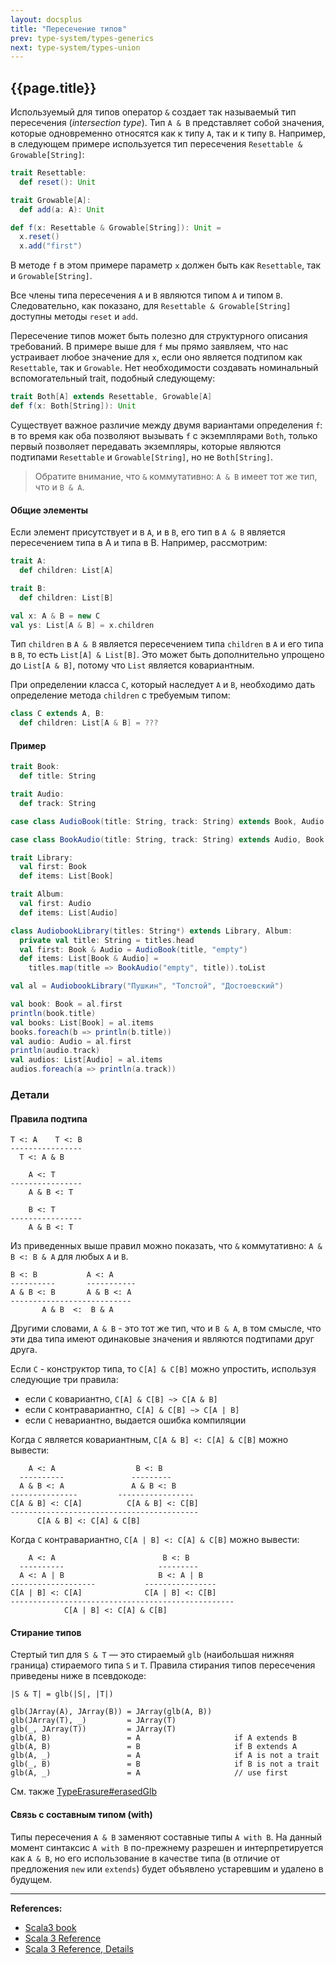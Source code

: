 ```yaml
---
layout: docsplus
title: "Пересечение типов"
prev: type-system/types-generics
next: type-system/types-union
---
```


## {{page.title}}

Используемый для типов оператор `&` создает так называемый тип пересечения (_intersection type_). 
Тип `A & B` представляет собой значения, которые одновременно относятся как к типу `A`, так и к типу `B`. 
Например, в следующем примере используется тип пересечения `Resettable & Growable[String]`:

```scala
trait Resettable:
  def reset(): Unit

trait Growable[A]:
  def add(a: A): Unit

def f(x: Resettable & Growable[String]): Unit =
  x.reset()
  x.add("first")
```

В методе `f` в этом примере параметр `x` должен быть как `Resettable`, так и `Growable[String]`.

Все члены типа пересечения `A` и `B` являются типом `A` и типом `B`. 
Следовательно, как показано, для `Resettable & Growable[String]` доступны методы `reset` и `add`.

Пересечение типов может быть полезно для структурного описания требований.
В примере выше для `f` мы прямо заявляем, что нас устраивает любое значение для `x`, 
если оно является подтипом как `Resettable`, так и `Growable`. 
Нет необходимости создавать номинальный вспомогательный trait, подобный следующему:

```scala
trait Both[A] extends Resettable, Growable[A]
def f(x: Both[String]): Unit
```

Существует важное различие между двумя вариантами определения `f`: 
в то время как оба позволяют вызывать `f` с экземплярами `Both`, 
только первый позволяет передавать экземпляры, которые являются подтипами `Resettable` и `Growable[String]`, 
но не `Both[String]`.

> Обратите внимание, что `&` коммутативно: `A & B` имеет тот же тип, что и `B & A`.


#### Общие элементы

Если элемент присутствует и в `A`, и в `B`, его тип в `A & B` является пересечением типа в A и типа в B. 
Например, рассмотрим:

```scala
trait A:
  def children: List[A]

trait B:
  def children: List[B]

val x: A & B = new C
val ys: List[A & B] = x.children
```

Тип `children` в `A & B` является пересечением типа `children` в `A` и его типа в `B`, то есть `List[A] & List[B]`. 
Это может быть дополнительно упрощено до `List[A & B]`, потому что `List` является ковариантным.

При определении класса `C`, который наследует `A` и `B`, 
необходимо дать определение метода `children` с требуемым типом:

```scala
class C extends A, B:
  def children: List[A & B] = ???
```

#### Пример

```scala mdoc:silent
trait Book:
  def title: String

trait Audio:
  def track: String

case class AudioBook(title: String, track: String) extends Book, Audio

case class BookAudio(title: String, track: String) extends Audio, Book

trait Library:
  val first: Book
  def items: List[Book]

trait Album:
  val first: Audio
  def items: List[Audio]

class AudiobookLibrary(titles: String*) extends Library, Album:
  private val title: String = titles.head
  val first: Book & Audio = AudioBook(title, "empty")
  def items: List[Book & Audio] =
    titles.map(title => BookAudio("empty", title)).toList

val al = AudiobookLibrary("Пушкин", "Толстой", "Достоевский")
```

```scala mdoc:width=120
val book: Book = al.first
println(book.title)
val books: List[Book] = al.items
books.foreach(b => println(b.title))
val audio: Audio = al.first
println(audio.track)
val audios: List[Audio] = al.items
audios.foreach(a => println(a.track))
```

### Детали

#### Правила подтипа

```
T <: A    T <: B
----------------
  T <: A & B

    A <: T
----------------
    A & B <: T

    B <: T
----------------
    A & B <: T
```

Из приведенных выше правил можно показать, что `&` коммутативно: `A & B <: B & A` для любых `A` и `B`.

```
B <: B           A <: A
----------       -----------
A & B <: B       A & B <: A
---------------------------
       A & B  <:  B & A
```

Другими словами, `A & B` - это тот же тип, что и `B & A`, в том смысле, 
что эти два типа имеют одинаковые значения и являются подтипами друг друга.

Если `C` - конструктор типа, то `C[A] & C[B]` можно упростить, используя следующие три правила:
- если `C` ковариантно, `C[A] & C[B] ~> C[A & B]`
- если `C` контравариантно,` C[A] & C[B] ~> C[A | B]`
- если `C` невариантно, выдается ошибка компиляции

Когда `C` является ковариантным, `C[A & B] <: C[A] & C[B]` можно вывести:

```
    A <: A                  B <: B
  ----------               ---------
  A & B <: A               A & B <: B
---------------         -----------------
C[A & B] <: C[A]          C[A & B] <: C[B]
------------------------------------------
      C[A & B] <: C[A] & C[B]
```

Когда `C` контравариантно, `C[A | B] <: C[A] & C[B]` можно вывести:

```
    A <: A                        B <: B
  ----------                     ---------
  A <: A | B                     B <: A | B
-------------------           ----------------
C[A | B] <: C[A]              C[A | B] <: C[B]
--------------------------------------------------
            C[A | B] <: C[A] & C[B]
```

#### Стирание типов

Стертый тип для `S & T` — это стираемый `glb` (наибольшая нижняя граница) стираемого типа `S` и `T`. 
Правила стирания типов пересечения приведены ниже в псевдокоде:

```
|S & T| = glb(|S|, |T|)

glb(JArray(A), JArray(B)) = JArray(glb(A, B))
glb(JArray(T), _)         = JArray(T)
glb(_, JArray(T))         = JArray(T)
glb(A, B)                 = A                     if A extends B
glb(A, B)                 = B                     if B extends A
glb(A, _)                 = A                     if A is not a trait
glb(_, B)                 = B                     if B is not a trait
glb(A, _)                 = A                     // use first
```

См. также [TypeErasure#erasedGlb](https://github.com/lampepfl/dotty/blob/main/compiler/src/dotty/tools/dotc/core/TypeErasure.scala#L431)

#### Связь с составным типом (with)

Типы пересечения `A & B` заменяют составные типы `A with B`. 
На данный момент синтаксис `A with B` по-прежнему разрешен и интерпретируется как `A & B`, 
но его использование в качестве типа (в отличие от предложения `new` или `extends`) 
будет объявлено устаревшим и удалено в будущем.


---

**References:**
- [Scala3 book](https://docs.scala-lang.org/scala3/book/types-intersection.html)
- [Scala 3 Reference](https://docs.scala-lang.org/scala3/reference/new-types/intersection-types.html)
- [Scala 3 Reference, Details](https://docs.scala-lang.org/scala3/reference/new-types/intersection-types-spec.html)
